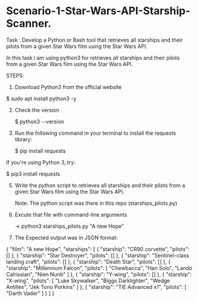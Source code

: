 # Scenario-1-Star-Wars-API-Starship-Scanner.

Task : 
Develop a Python or Bash tool that retrieves all starships and their pilots from a given
Star Wars film using the Star Wars API.

In this task i am using python3 for retrieves all starships and their pilots from a given
Star Wars film using the Star Wars API.

STEPS: 

 1. Download Python3 from the official website 

   $ sudo apt install python3 -y

2. Check the version 

   $ python3 --version

3. Run the following command in your terminal to install the requests library:

   $ pip install requests
   
 If you're using Python 3, try:

   $ pip3 install requests
 
  
5. Write the python script to  retrieves all starships and their pilots from a given
Star Wars film using the Star Wars API.

    Note: The python script was there in this repo (starships_pilots.py)

5. Excute that file with command-line arguments

   -> python3 starships_pilots.py "A new Hope"

6. The Expected output was in JSON format: 

{
    "film": "A new Hope",
    "starships": [
        {
            "starship": "CR90 corvette",
            "pilots": []
        },
        {
            "starship": "Star Destroyer",
            "pilots": []
        },
        {
            "starship": "Sentinel-class landing craft",
            "pilots": []
        },
        {
            "starship": "Death Star",
            "pilots": []
        },
        {
            "starship": "Millennium Falcon",
            "pilots": [
                "Chewbacca",
                "Han Solo",
                "Lando Calrissian",
                "Nien Nunb"
            ]
        },
        {
            "starship": "Y-wing",
            "pilots": []
        },
        {
            "starship": "X-wing",
            "pilots": [
                "Luke Skywalker",
                "Biggs Darklighter",
                "Wedge Antilles",
                "Jek Tono Porkins"
            ]
        },
        {
            "starship": "TIE Advanced x1",
            "pilots": [
                "Darth Vader"
            ]
        }
    ]
}
